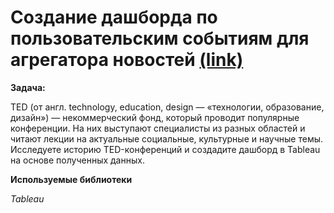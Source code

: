 # Создание дашборда по пользовательским событиям для агрегатора новостей [(link)](https://public.tableau.com/shared/ZG6HJP435?:display_count=n&:origin=viz_share_link)
**Задача:**

TED (от англ. technology, education, design — «технологии, образование, дизайн») — некоммерческий фонд, который проводит популярные конференции. На них выступают специалисты из разных областей и читают лекции на актуальные социальные, культурные и научные темы. Исследуете историю TED-конференций и создадите дашборд в Tableau на основе полученных данных.

**Используемые библиотеки**

*Tableau*
